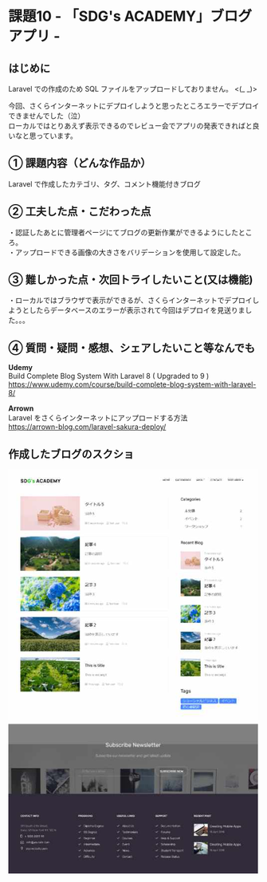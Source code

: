 # 課題10 - 「SDG's ACADEMY」ブログアプリ -
  
## はじめに
Laravel での作成のため SQL ファイルをアップロードしておりません。 <(_ _)>  
  
今回、さくらインターネットにデプロイしようと思ったところエラーでデプロイできませんでした（泣）  
ローカルではとりあえず表示できるのでレビュー会でアプリの発表できればと良いなと思っています。  
  
## ① 課題内容（どんな作品か）
Laravel で作成したカテゴリ、タグ、コメント機能付きブログ
  
## ② 工夫した点・こだわった点
・認証したあとに管理者ページにてブログの更新作業ができるようにしたところ。  
・アップロードできる画像の大きさをバリデーションを使用して設定した。  
    
## ③ 難しかった点・次回トライしたいこと(又は機能)
・ローカルではブラウザで表示ができるが、さくらインターネットでデプロイしようとしたらデータベースのエラーが表示されて今回はデプロイを見送りました。。。
  
## ④ 質問・疑問・感想、シェアしたいこと等なんでも
**Udemy**  
Build Complete Blog System With Laravel 8 ( Upgraded to 9 )  
https://www.udemy.com/course/build-complete-blog-system-with-laravel-8/
  
**Arrown**  
Laravel をさくらインターネットにアップロードする方法  
https://arrown-blog.com/laravel-sakura-deploy/

## 作成したブログのスクショ
<img src="upload.jpg">  
